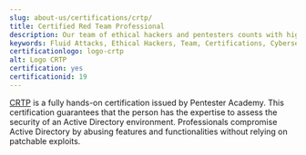 ```yaml
---
slug: about-us/certifications/crtp/
title: Certified Red Team Professional
description: Our team of ethical hackers and pentesters counts with high certifications related to cybersecurity information.
keywords: Fluid Attacks, Ethical Hackers, Team, Certifications, Cybersecurity, Pentesters, Whitehat Hackers
certificationlogo: logo-crtp
alt: Logo CRTP
certification: yes
certificationid: 19
---
```


[CRTP](https://www.pentesteracademy.com/activedirectorylab)
is a fully hands-on certification
issued by Pentester Academy.
This certification guarantees
that the person has the expertise
to assess the security of an Active Directory environment.
Professionals compromise Active Directory
by abusing features and functionalities
without relying on patchable exploits.
